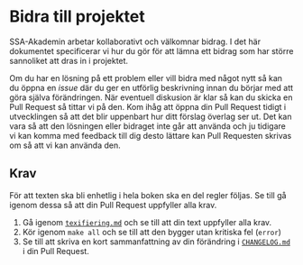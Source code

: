 Bidra till projektet
====================
SSA-Akademin arbetar kollaborativt och välkomnar bidrag. I det här dokumentet
specificerar vi hur du gör för att lämna ett bidrag som har större sannoliket 
att dras in i projektet. 

Om du har en lösning på ett problem eller vill bidra med något nytt så kan du
öppna en *issue* där du ger en utförlig beskrivning innan du börjar med att göra
själva förändringen. När eventuell diskusion är klar så kan du skicka en Pull
Request så tittar vi på den. Kom ihåg att öppna din Pull Request tidigt i 
utvecklingen så att det blir uppenbart hur ditt förslag överlag ser ut. Det kan 
vara så att den lösningen eller bidraget inte går att använda och ju tidigare vi 
kan komma med feedback till dig desto lättare kan Pull Requesten skrivas om så 
att vi kan använda den.

Krav
----

För att texten ska bli enhetlig i hela boken ska en del regler följas. Se till 
gå igenom dessa så att din Pull Request uppfyller alla krav.

1. Gå igenom [`texifiering.md`](texifiering.md) och se till att din text 
   uppfyller alla krav.
2. Kör igenom `make all` och se till att den bygger utan kritiska fel (`error`)
3. Se till att skriva en kort sammanfattning av din förändring i 
   [`CHANGELOG.md`](CHANGELOG.md) i din Pull Request.
